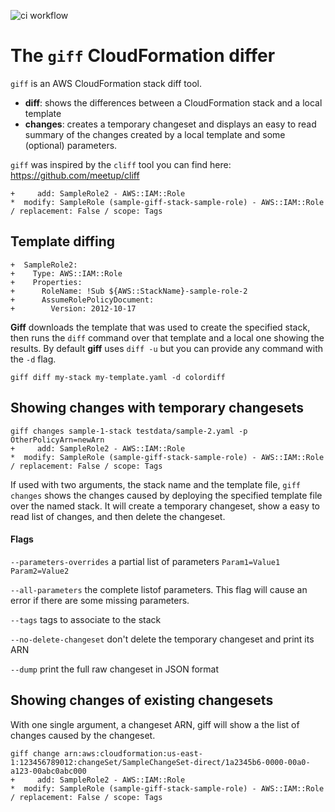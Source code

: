 ![ci workflow](https://github.com/danpizz/giff/actions/workflows/default.yml/badge.svg)
# The `giff` CloudFormation differ

`giff` is an AWS CloudFormation stack diff tool.

* **diff**: shows the differences between a CloudFormation stack and a local template
* **changes**: creates a temporary changeset and displays an easy to read summary of the changes created by a local template and some (optional) parameters.

`giff` was inspired by the `cliff` tool you can find here: https://github.com/meetup/cliff

```
+     add: SampleRole2 - AWS::IAM::Role
*  modify: SampleRole (sample-giff-stack-sample-role) - AWS::IAM::Role / replacement: False / scope: Tags
```

## Template diffing

```
+  SampleRole2:
+    Type: AWS::IAM::Role
+    Properties:
+      RoleName: !Sub ${AWS::StackName}-sample-role-2
+      AssumeRolePolicyDocument:
+        Version: 2012-10-17
```

**Giff** downloads the template that was used to create the specified stack, then runs the `diff` command over that template and a local one showing the results.
By default **giff** uses `diff -u` but you can provide any command with the `-d` flag.


```
giff diff my-stack my-template.yaml -d colordiff
```

## Showing changes with temporary changesets

```
giff changes sample-1-stack testdata/sample-2.yaml -p OtherPolicyArn=newArn
+     add: SampleRole2 - AWS::IAM::Role
*  modify: SampleRole (sample-giff-stack-sample-role) - AWS::IAM::Role / replacement: False / scope: Tags
```

If used with two arguments, the stack name and the template file, `giff changes` shows the changes caused by deploying the specified template file over the named stack. 
It will create a temporary changeset, show a easy to read list of changes, and then delete the changeset.

#### Flags

`--parameters-overrides` a partial list of parameters `Param1=Value1 Param2=Value2`

`--all-parameters` the complete listof parameters. This flag will cause an error if there are some missing parameters.

`--tags` tags to associate to the stack

`--no-delete-changeset` don't delete the temporary changeset and print its ARN

`--dump` print the full raw changeset in JSON format

## Showing changes of existing changesets

With one single argument, a changeset ARN, giff will show a the list of changes caused by the changeset.

```
giff change arn:aws:cloudformation:us-east-1:123456789012:changeSet/SampleChangeSet-direct/1a2345b6-0000-00a0-a123-00abc0abc000
+     add: SampleRole2 - AWS::IAM::Role
*  modify: SampleRole (sample-giff-stack-sample-role) - AWS::IAM::Role / replacement: False / scope: Tags
```

